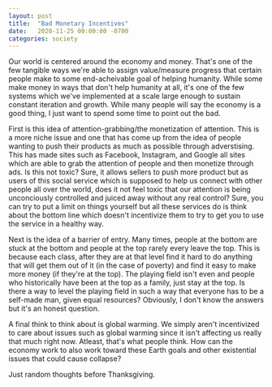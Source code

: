 ```yaml
---
layout: post
title:  "Bad Monetary Incentives"
date:   2020-11-25 00:00:00 -0700
categories: society
---
```

Our world is centered around the economy and money. That's one of the few tangible ways we're able to assign value/measure progress that certain people make to some end-acheivable goal of helping humanity. While some make money in ways that don't help humanity at all, it's one of the few systems which we've implemented at a scale large enough to sustain constant iteration and growth. While many people will say the economy is a good thing, I just want to spend some time to point out the bad.

First is this idea of attention-grabbing/the monetization of attention. This is a more niche issue and one that has come up from the idea of people wanting to push their products as much as possible through adverstising. This has made sites such as Facebook, Instagram, and Google all sites which are able to grab the attention of people and then monetize through ads. Is this not toxic? Sure, it allows sellers to push more product but as users of this social service which is supposed to help us connect with other people all over the world, does it not feel toxic that our attention is being unconciously controlled and juiced away without any real control? Sure, you can try to put a limit on things yourself but all these services do is think about the bottom line which doesn't incentivize them to try to get you to use the service in a healthy way.

Next is the idea of a barrier of entry. Many times, people at the bottom are stuck at the bottom and people at the top rarely every leave the top. This is because each class, after they are at that level find it hard to do anything that will get them out of it (in the case of poverty) and find it easy to make more money (if they're at the top). The playing field isn't even and people who historically have been at the top as a family, just stay at the top. Is there a way to level the playing field in such a way that everyone has to be a self-made man, given equal resources? Obviously, I don't know the answers but it's an honest question.

A final think to think about is global warming. We simply aren't incentivized to care about issues such as global warming since it isn't affecting us really that much right now. Atleast, that's what people think. How can the economy work to also work toward these Earth goals and other existential issues that could cause collapse?

Just random thoughts before Thanksgiving.
